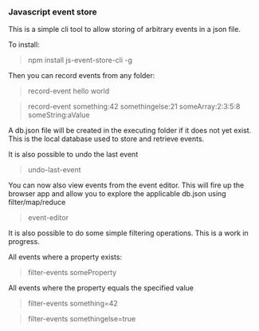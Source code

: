 ### Javascript event store

This is a simple cli tool to allow storing of arbitrary events in a json file.

To install:

> npm install js-event-store-cli -g

Then you can record events from any folder:

> record-event hello world

> record-event something:42 somethingelse:21 someArray:2:3:5:8 someString:aValue

A db.json file will be created in the executing folder if it does not yet exist.
This is the local database used to store and retrieve events.

It is also possible to undo the last event

> undo-last-event

You can now also view events from the event editor. This will fire up the browser app and allow you to explore the applicable db.json using filter/map/reduce

> event-editor

It is also possible to do some simple filtering operations. This is a work in progress.

All events where a property exists:

>filter-events someProperty

All events where the property equals the specified value

>filter-events something=42

>filter-events somethingelse=true



